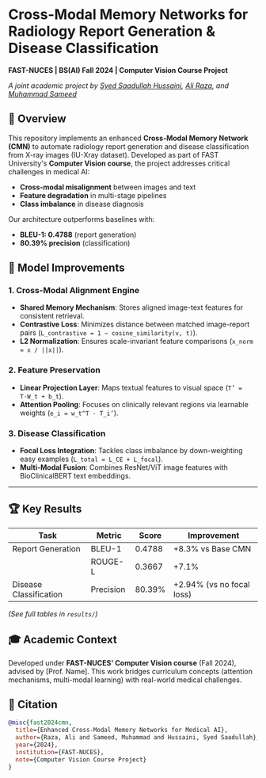
# Cross-Modal Memory Networks for Radiology Report Generation & Disease Classification  
**FAST-NUCES | BS(AI) Fall 2024 | Computer Vision Course Project**  

*A joint academic project by [Syed Saadullah Hussaini](https://github.com/saadProgram), [Ali Raza](https://github.com/aliraza998), and [Muhammad Sameed](https://github.com/Sameed-75210)*  

## 📌 Overview  
This repository implements an enhanced **Cross-Modal Memory Network (CMN)** to automate radiology report generation and disease classification from X-ray images (IU-Xray dataset). Developed as part of FAST University's **Computer Vision course**, the project addresses critical challenges in medical AI:  
- **Cross-modal misalignment** between images and text  
- **Feature degradation** in multi-stage pipelines  
- **Class imbalance** in disease diagnosis  

Our architecture outperforms baselines with:  
- **BLEU-1: 0.4788** (report generation)  
- **80.39% precision** (classification)  


## 🧠 Model Improvements  
### 1. **Cross-Modal Alignment Engine**  
- **Shared Memory Mechanism**: Stores aligned image-text features for consistent retrieval.  
- **Contrastive Loss**: Minimizes distance between matched image-report pairs (`L_contrastive = 1 − cosine_similarity(v, t)`).  
- **L2 Normalization**: Ensures scale-invariant feature comparisons (`x_norm = x / ||x||`).  

### 2. **Feature Preservation**  
- **Linear Projection Layer**: Maps textual features to visual space (`T’ = T⋅W_t + b_t`).  
- **Attention Pooling**: Focuses on clinically relevant regions via learnable weights (`e_i = w_t^T ⋅ T_i’`).  

### 3. **Disease Classification**  
- **Focal Loss Integration**: Tackles class imbalance by down-weighting easy examples (`L_total = L_CE + L_focal`).  
- **Multi-Modal Fusion**: Combines ResNet/ViT image features with BioClinicalBERT text embeddings.  

---

## 🏆 Key Results  
| **Task**               | **Metric**       | **Score**   | Improvement |  
|------------------------|------------------|------------|-------------|  
| Report Generation      | BLEU-1           | 0.4788     | +8.3% vs Base CMN |  
|                        | ROUGE-L          | 0.3667     | +7.1%       |  
| Disease Classification | Precision        | 80.39%     | +2.94% (vs no focal loss) |  

*(See full tables in `results/`)*  


## 🎓 Academic Context  
Developed under **FAST-NUCES' Computer Vision course** (Fall 2024), advised by [Prof. Name]. This work bridges curriculum concepts (attention mechanisms, multi-modal learning) with real-world medical challenges.  

## 🤝 Citation  
```bibtex  
@misc{fast2024cmn,  
  title={Enhanced Cross-Modal Memory Networks for Medical AI},  
  author={Raza, Ali and Sameed, Muhammad and Hussaini, Syed Saadullah},  
  year={2024},  
  institution={FAST-NUCES},  
  note={Computer Vision Course Project}  
}  
```  

